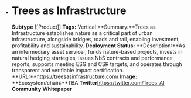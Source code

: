 - # Trees as Infrastructure
  **Subtype** [[Product]]
  **Tags:** Vertical
  **Summary:**Trees as Infrastructure establishes nature as a critical part of urban infrastructure, alongside bridges, roads and rail, enabling investment, profitability and sustainability.
  **Deployment Status:**
  **Description:**As an intermediary asset servicer, funds nature-based projects, invests in natural hedging startegies, issues NbS contracts and performance reports, supports meeting ESG and CSR targets, and operates through transparent and verifiable impact certification. 
  **URL:**https://treesasinfrastructure.com/
  **Image:**
  **Ecosystem/chain:**TBA
  **Twitter**https://twitter.com/Trees_AI
  **Community**
  **Whitepaper**